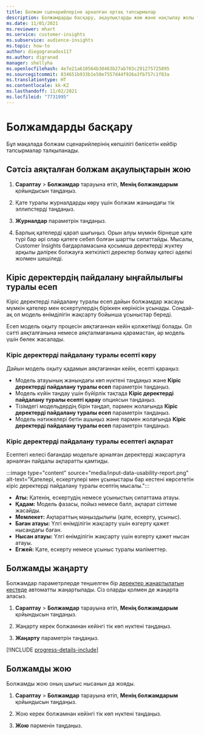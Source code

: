 ```yaml
---
title: Болжам сценарийлеріне арналған ортақ тапсырмалар
description: Болжамдарды басқару, ақаулықтарды жою және нақтылау жолы туралы ақпарат.
ms.date: 11/01/2021
ms.reviewer: mhart
ms.service: customer-insights
ms.subservice: audience-insights
ms.topic: how-to
author: diegogranados117
ms.author: digranad
manager: shellyha
ms.openlocfilehash: 4e7e21a610564b30463b27ab703c291275725895
ms.sourcegitcommit: 834651b933b1e50e7557d44f926a3fb757c1f83a
ms.translationtype: HT
ms.contentlocale: kk-KZ
ms.lasthandoff: 11/02/2021
ms.locfileid: "7731995"
---
```

# <a name="manage-predictions"></a>Болжамдарды басқару

Бұл мақалада болжам сценарийлерінің көпшілігі бөлісетін кейбір тапсырмалар талқыланады.

## <a name="troubleshoot-a-failed-prediction"></a>Сәтсіз аяқталған болжам ақаулықтарын жою

1. **Сараптау** > **Болжамдар** тарауына өтіп, **Менің болжамдарым** қойындысын таңдаңыз.

1. Қате туралы журналдарды көру үшін болжам жанындағы тік эллипстерді таңдаңыз.

1. **Журналдар** параметрін таңдаңыз.

1. Барлық қателерді қарап шығыңыз. Орын алуы мүмкін бірнеше қате түрі бар әрі олар қатеге себеп болған шартты сипаттайды. Мысалы, Customer Insights бағдарламасына қосымша деректерді жүктеу арқылы дәлірек болжауға жеткілікті деректер болмау қатесі әдепкі жолмен шешіледі.

## <a name="input-data-usability-report"></a>Кіріс деректердің пайдалану ыңғайлылығы туралы есеп

Кіріс деректерді пайдалану туралы есеп дайын болжамдар жасауы мүмкін қателер мен ескертулердің біріккен көрінісін ұсынады. Сондай-ақ ол модель өнімділігін жақсарту бойынша ұсыныстар береді.

Есеп модель оқыту процесін аяқтағаннан кейін қолжетімді болады. Ол сәтті аяқталғанына немесе аяқталмағанына қарамастан, әр модель үшін бөлек жасалады.

### <a name="view-the-input-data-usability-report"></a>Кіріс деректерді пайдалану туралы есепті көру

Дайын модель оқыту қадамын аяқтағаннан кейін, есепті қараңыз:
- Модель атауының жанындағы көп нүктені таңдаңыз және **Кіріс деректерді пайдалану туралы есеп** параметрін таңдаңыз.
- Модель күйін таңдау үшін бүйірлік тақтада **Кіріс деректерді пайдалану туралы есепті қарау** опциясын таңдаңыз.
- Тізімдегі модельдердің бірін таңдап, пәрмен жолағында **Кіріс деректерді пайдалану туралы есеп** параметрін таңдаңыз.
- Модель нәтижелері бетін ашыңыз және пәрмен жолағында **Кіріс деректерді пайдалану туралы есеп** параметрін таңдаңыз.

### <a name="information-in-the-input-data-usability-report"></a>Кіріс деректерді пайдалану туралы есептегі ақпарат

Есептегі келесі бағандар модельге арналған деректерді жақсартуға арналған пайдалы ақпаратты қамтиды.

:::image type="content" source="media/input-data-usability-report.png" alt-text="Қателері, ескертулері мен ұсыныстары бар кестені көрсететін кіріс деректерді пайдалану туралы есептің мысалы.":::

- **Аты:** Қатенің, ескертудің немесе ұсыныстың сипаттама атауы.
- **Қадам:** Модель фазасы, пойыз немесе балл, ақпарат сілтеме жасайды.
- **Мемлекет:** Ақпараттың маңыздылығы (қате, ескерту, ұсыныс).
- **Баған атауы:** Үлгі өнімділігін жақсарту үшін өзгерту қажет нысандағы баған.
- **Нысан атауы:** Үлгі өнімділігін жақсарту үшін өзгерту қажет нысан атауы.
- **Егжей:** Қате, ескерту немесе ұсыныс туралы мәліметтер.

## <a name="refresh-a-prediction"></a>Болжамды жаңарту

Болжамдар параметрлерде теңшелген бір [деректер жаңартылатын кестеде](system.md#schedule-tab) автоматты жаңартылады. Сіз оларды қолмен де жаңарта аласыз.

1. **Сараптау** > **Болжамдар** тарауына өтіп, **Менің болжамдарым** қойындысын таңдаңыз.

1. Жаңарту керек болжамнан кейінгі тік көп нүктені таңдаңыз.

1. **Жаңарту** параметрін таңдаңыз.

[!INCLUDE [progress-details-include](../includes/progress-details-pane.md)]

## <a name="delete-a-prediction"></a>Болжамды жою

Болжамды жою оның шығыс нысанын да жояды.

1. **Сараптау** > **Болжамдар** тарауына өтіп, **Менің болжамдарым** қойындысын таңдаңыз.

1. Жою керек болжамнан кейінгі тік көп нүктені таңдаңыз.

1. **Жою** пәрменін таңдаңыз.
